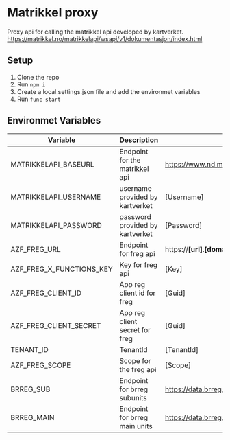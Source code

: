 # Matrikkel proxy
Proxy api for calling the matrikkel api developed by kartverket.
https://matrikkel.no/matrikkelapi/wsapi/v1/dokumentasjon/index.html

## Setup
1. Clone the repo
2. Run ``npm i`` 
3. Create a local.settings.json file and add the environmet variables
4. Run ``func start``

## Environmet Variables
| Variable | Description | Example |
|---|---|---|
| MATRIKKELAPI_BASEURL  | Endpoint for the matrikkel api | https://www.nd.matrikkel.no/ |    
| MATRIKKELAPI_USERNAME | username provided by kartverket | [Username] |  
| MATRIKKELAPI_PASSWORD | password provided by kartverket | [Password] |   
| AZF_FREG_URL | Endpoint for freg api | https://**[url]**.**[domain]**/api/personer |   
| AZF_FREG_X_FUNCTIONS_KEY | Key for freg api | [Key] |   
| AZF_FREG_CLIENT_ID | App reg client id for freg | [Guid] |   
| AZF_FREG_CLIENT_SECRET | App reg client secret for freg | [Guid] |   
| TENANT_ID | TenantId | [TenantId] |   
| AZF_FREG_SCOPE | Scope for the freg api | [Scope] |   
| BRREG_SUB | Endpoint for brreg subunits | https://data.brreg.no/enhetsregisteret/api/underenheter |
| BRREG_MAIN | Endpoint for brreg main units | https://data.brreg.no/enhetsregisteret/api/enheter |   